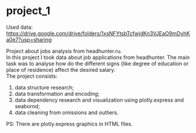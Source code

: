 # project_1
Used data: https://drive.google.com/drive/folders/1xsNFYtsbTcfwjdKn3VJEaO9mDyhKa0e7?usp=sharing

Project about jobs analysis from headhunter.ru. <br>
In this project I took data about job applications from headhunter. The main task was to analyse how do the different signs (like degree of education or place of residence) affect the desired salary. <br>
The project consists:
1. data structure research;
2. data transformation and encoding;
3. data dependency research and visualization using plotly.express and seabornd;
4. data cleaning from omissions and outliers.
   
PS: There are plotly.express graphics in HTML files.
